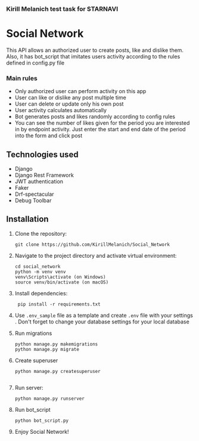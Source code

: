 ### Kirill Melanich test task for STARNAVI
# Social Network
This API allows an authorized user to create posts, like and dislike them. Also, it has bot_script that imitates users activity according to the rules defined in config.py file 

### Main rules

- Only authorized user can perform activity on this app 
- User can like or dislike any post multiple time
- User can delete or update only his own post
- User activity calculates automatically
- Bot generates posts and likes randomly according to config rules
- You can see the number of likes given for the period you are interested in by endpoint activity. Just enter the start and end date of the period into the form and click post

## Technologies used
- Django
- Django Rest Framework
- JWT authentication
- Faker
- Drf-spectacular
- Debug Toolbar

## Installation 
1. Clone the repository:
   ```shell
   git clone https://github.com/KirillMelanich/Social_Network
   
2. Navigate to the project directory and activate virtual environment:
   ```shell
   cd social_network
   python -m venv venv
   venv\Scripts\activate (on Windows)
   source venv/bin/activate (on macOS)

3. Install dependencies:
   ```shell
    pip install -r requirements.txt

4. Use `.env_sample` file as a template and create `.env` file with your settings
    . Don't forget to change your database settings for your local database

5. Run migrations
   ```shell
   python manage.py makemigrations
   python manage.py migrate

6. Create superuser
   ```shell
   python manage.py createsuperuser
 
7. Run server:
   ```shell
   python manage.py runserver
   
8. Run bot_script
    ```shell
   python bot_script.py
   
9. Enjoy Social Network! 

